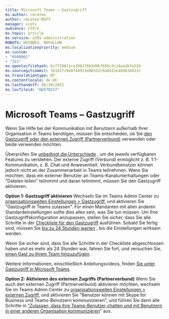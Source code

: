 ```yaml
---
title: Microsoft Teams – Gastzugriff
ms.author: cmcatee
author: cmcatee-MSFT
manager: scotv
audience: ITPro
ms.topic: article
ms.service: o365-administration
ROBOTS: NOINDEX, NOFOLLOW
ms.localizationpriority: medium
ms.custom:
- "6500001"
- "311"
ms.openlocfilehash: bcff286f1ce396276b3d9bf695c9c14aa2bfe226
ms.sourcegitcommit: 161627c9e0f44923e80332c9a8d12e40d838433c
ms.translationtype: MT
ms.contentlocale: de-DE
ms.lasthandoff: 06/30/2022
ms.locfileid: "66570217"
---
```

# <a name="microsoft-teams---guest-access"></a>Microsoft Teams – Gastzugriff

Wenn Sie Hilfe bei der Kommunikation mit Benutzern außerhalb Ihrer Organisation in Teams benötigen, müssen Sie entscheiden, ob Sie [den Gastzugriff oder den externen Zugriff (Partnerverbund)](https://docs.microsoft.com/microsoftteams/manage-external-access#external-access-vs-guest-access) verwenden oder beide verwenden möchten.

Überprüfen Sie [unbedingt die Unterschiede](https://docs.microsoft.com/microsoftteams/manage-external-access#external-access-vs-guest-access) , um die jeweils verfügbaren Features zu verstehen.  Der externe Zugriff (Verbund) ermöglicht z. B. 1:1-Kommunikation, z. B. Chat und Anwesenheit.  Verbundbenutzer können jedoch nicht an der Zusammenarbeit in Teams teilnehmen.  Wenn Sie möchten, dass ein externer Benutzer an Teams-Kanalunterhaltungen oder "Dateien teilen" teilnimmt und daran teilnimmt, müssen Sie den Gastzugriff aktivieren.

**Option 1: Gastzugriff aktivieren** Wechseln Sie im Teams Admin Center zu [organisationsweiten Einstellungen > Gastzugriff](https://admin.teams.microsoft.com/company-wide-settings/guest-configuration), und aktivieren Sie "Gastzugriff in Teams zulassen".  Für einen Mandanten mit allen anderen Standardeinstellungen sollte dies alles sein, was Sie tun müssen.  Um Ihre Gastzugriffskonfiguration anzupassen, stellen Sie sicher, dass Sie alle Schritte in der [Checkliste für den Gastzugriff](https://docs.microsoft.com/microsoftteams/guest-access-checklist) ausführen. Sobald Sie fertig sind, müssen Sie [bis zu 24 Stunden warten](https://docs.microsoft.com/microsoftteams/manage-guests#guest-access-latencies) , bis die Einstellungen wirksam werden.

Wenn Sie sicher sind, dass Sie alle Schritte in der Checkliste abgeschlossen haben und es mehr als 24 Stunden war, fahren Sie fort, und versuchen Sie, [einen Gast zu Ihrem Team hinzuzufügen](https://support.microsoft.com/office/add-guests-to-a-team-in-teams-fccb4fa6-f864-4508-bdde-256e7384a14f).

Weitere Informationen, einschließlich Anleitungsvideos, finden [Sie unter Gastzugriff in Microsoft Teams](https://docs.microsoft.com/microsoftteams/guest-access).

**Option 2: Aktivieren des externen Zugriffs (Partnerverbund)** Wenn Sie auch den externen Zugriff (Partnerverbund) aktivieren möchten, wechseln Sie im Teams Admin Center zu [organisationsweiten Einstellungen > externen Zugriff](https://admin.teams.microsoft.com/company-wide-settings/external-communications), und aktivieren Sie "Benutzer können mit Skype for Business und Teams-Benutzern kommunizieren", und führen Sie dann alle Schritte in ["Zulassen, dass Ihre Teams-Benutzer chatten und mit Benutzern in einer anderen Organisation kommunizieren](https://docs.microsoft.com/microsoftteams/manage-external-access#let-your-teams-users-chat-and-communicate-with-users-in-another-organization)" aus.
